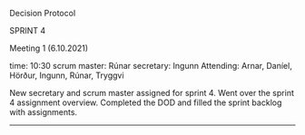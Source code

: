 Decision Protocol


SPRINT 4

Meeting 1 (6.10.2021)

time: 10:30
scrum master: Rúnar
secretary: Ingunn
Attending: Arnar, Daníel, Hörður, Ingunn, Rúnar, Tryggvi

New secretary and scrum master assigned for sprint 4. Went over the sprint 4 assignment overview. Completed the DOD and filled the sprint backlog with assignments.
_____________________

